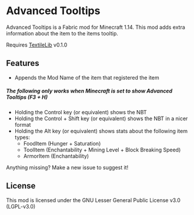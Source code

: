 # Advanced Tooltips

Advanced Tooltips is a Fabric mod for Minecraft 1.14. 
This mod adds extra information about the item to the items tooltip.

Requires [TextileLib](https://github.com/NerdHubMC/TextileLib) v0.1.0

## Features

- Appends the Mod Name of the item that registered the item

##### The following only works when Minecraft is set to show Advanced Tooltips (F3 + H)

- Holding the Control key (or equivalent) shows the NBT
- Holding the Control + Shift key (or equivalent) shows the NBT in a nicer format
- Holding the Alt key (or equivalent) shows stats about the following item types:
  - FoodItem (Hunger + Saturation)
  - ToolItem (Enchantability + Mining Level + Block Breaking Speed)
  - ArmorItem (Enchantability)

Anything missing? Make a new issue to suggest it!

## License

This mod is licensed under the GNU Lesser General Public License v3.0 (LGPL-v3.0)